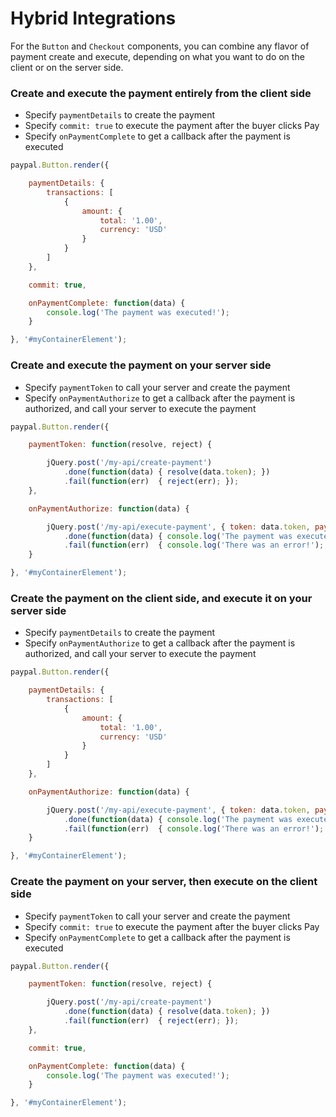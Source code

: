 # Hybrid Integrations

For the `Button` and `Checkout` components, you can combine any flavor of payment create and execute, depending on what
you want to do on the client or on the server side.

### Create and execute the payment entirely from the client side

- Specify `paymentDetails` to create the payment
- Specify `commit: true` to execute the payment after the buyer clicks Pay
- Specify `onPaymentComplete` to get a callback after the payment is executed

```javascript
paypal.Button.render({

	paymentDetails: {
		transactions: [
			{
				amount: {
					total: '1.00',
					currency: 'USD'
				}
			}
		]
	},

	commit: true,

	onPaymentComplete: function(data) {
		console.log('The payment was executed!');
	}

}, '#myContainerElement');
```

### Create and execute the payment on your server side

- Specify `paymentToken` to call your server and create the payment
- Specify `onPaymentAuthorize` to get a callback after the payment is authorized, and call your server to execute the payment

```javascript
paypal.Button.render({

	paymentToken: function(resolve, reject) {

		jQuery.post('/my-api/create-payment')
			.done(function(data) { resolve(data.token); })
			.fail(function(err)  { reject(err); });
	},

	onPaymentAuthorize: function(data) {

		jQuery.post('/my-api/execute-payment', { token: data.token, payerID: data.payerID });
			.done(function(data) { console.log('The payment was executed!'); })
			.fail(function(err)  { console.log('There was an error!');  });
	}

}, '#myContainerElement');
```

### Create the payment on the client side, and execute it on your server side

- Specify `paymentDetails` to create the payment
- Specify `onPaymentAuthorize` to get a callback after the payment is authorized, and call your server to execute the payment

```javascript
paypal.Button.render({

	paymentDetails: {
		transactions: [
			{
				amount: {
					total: '1.00',
					currency: 'USD'
				}
			}
		]
	},

	onPaymentAuthorize: function(data) {

		jQuery.post('/my-api/execute-payment', { token: data.token, payerID: data.payerID });
			.done(function(data) { console.log('The payment was executed!'); })
			.fail(function(err)  { console.log('There was an error!');  });
	}

}, '#myContainerElement');
```

### Create the payment on your server, then execute on the client side

- Specify `paymentToken` to call your server and create the payment
- Specify `commit: true` to execute the payment after the buyer clicks Pay
- Specify `onPaymentComplete` to get a callback after the payment is executed

```javascript
paypal.Button.render({

	paymentToken: function(resolve, reject) {

		jQuery.post('/my-api/create-payment')
			.done(function(data) { resolve(data.token); })
			.fail(function(err)  { reject(err); });
	},

	commit: true,

	onPaymentComplete: function(data) {
		console.log('The payment was executed!');
	}

}, '#myContainerElement');
```
